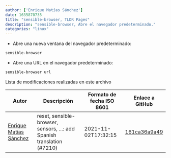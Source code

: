```yaml
---
author: ['Enrique Matías Sánchez']
date: 1635870735
title: "sensible-browser, TLDR Pages"
description: "sensible-browser, Abre el navegador predeterminado."
categories: "linux"
---
```

- Abre una nueva ventana del navegador predeterminado:

```bash
sensible-browser
```

- Abre una URL en el navegador predeterminado:

```bash
sensible-browser url
```
Lista de modificaciones realizadas en este archivo


Autor | Descripción | Formato de fecha ISO 8601 | Enlace a GitHub
------|-----|-----|-----
[Enrique Matías Sánchez](mailto:cronopios@gmail.com) | reset, sensible-browser, sensors, ...: add Spanish translation (#7210) | 2021-11-02T17:32:15 | [161ca36a9a49](https://github.com/tldr-pages/tldr/commit/161ca36a9a4933921539786d06f52e104311c634)

